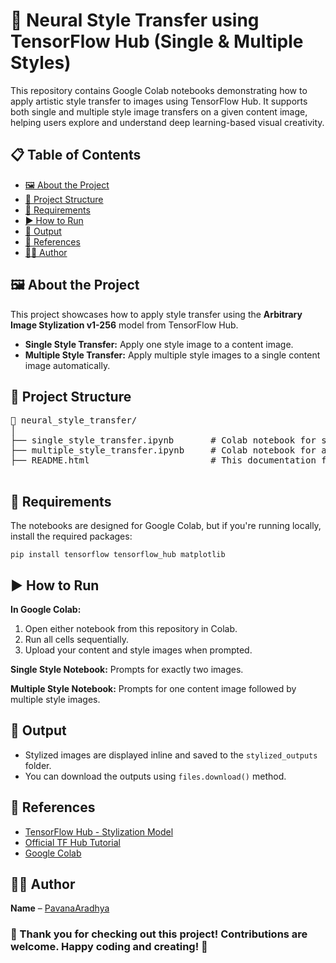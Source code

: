 <!DOCTYPE html>
<html lang="en">
<head>
    <meta charset="UTF-8">
    <meta name="viewport" content="width=device-width, initial-scale=1.0">
    <title>Neural Style Transfer</title>
</head>
<body>
    <h1>🎨 Neural Style Transfer using TensorFlow Hub (Single & Multiple Styles)</h1>
    <p>This repository contains Google Colab notebooks demonstrating how to apply artistic style transfer to images using TensorFlow Hub. It supports both single and multiple style image transfers on a given content image, helping users explore and understand deep learning-based visual creativity.</p>

  <h2>📋 Table of Contents</h2>
    <ul>
        <li><a href="#about">🖼️ About the Project</a></li>
        <li><a href="#structure">📂 Project Structure</a></li>
        <li><a href="#requirements">🔧 Requirements</a></li>
        <li><a href="#usage">▶️ How to Run</a></li>
        <li><a href="#output">💾 Output</a></li>
        <li><a href="#references">🔗 References</a></li>
        <li><a href="#author">🧑‍💻 Author</a></li>
    </ul>

   <h2 id="about">🖼️ About the Project</h2>
    <p>This project showcases how to apply style transfer using the <strong>Arbitrary Image Stylization v1-256</strong> model from TensorFlow Hub.</p>
    <ul>
        <li><strong>Single Style Transfer:</strong> Apply one style image to a content image.</li>
        <li><strong>Multiple Style Transfer:</strong> Apply multiple style images to a single content image automatically.</li>
    </ul>

   <h2 id="structure">📂 Project Structure</h2>
    <pre>
📁 neural_style_transfer/
│
├── single_style_transfer.ipynb       # Colab notebook for single style transfer
├── multiple_style_transfer.ipynb     # Colab notebook for applying multiple styles
├── README.html                       # This documentation file
    </pre>

   <h2 id="requirements">🔧 Requirements</h2>
    <p>The notebooks are designed for Google Colab, but if you're running locally, install the required packages:</p>
    <pre><code>pip install tensorflow tensorflow_hub matplotlib</code></pre>

  <h2 id="usage">▶️ How to Run</h2>
    <p><strong>In Google Colab:</strong></p>
    <ol>
        <li>Open either notebook from this repository in Colab.</li>
        <li>Run all cells sequentially.</li>
        <li>Upload your content and style images when prompted.</li>
    </ol>
    <p><strong>Single Style Notebook:</strong> Prompts for exactly two images.</p>
    <p><strong>Multiple Style Notebook:</strong> Prompts for one content image followed by multiple style images.</p>

  <h2 id="output">💾 Output</h2>
    <ul>
        <li>Stylized images are displayed inline and saved to the <code>stylized_outputs</code> folder.</li>
        <li>You can download the outputs using <code>files.download()</code> method.</li>
    </ul>

  <h2 id="references">🔗 References</h2>
    <ul>
        <li><a href="https://tfhub.dev/google/magenta/arbitrary-image-stylization-v1-256/2" target="_blank">TensorFlow Hub - Stylization Model</a></li>
        <li><a href="https://www.tensorflow.org/hub/tutorials/tf_hub_generative_image_stylization" target="_blank">Official TF Hub Tutorial</a></li>
        <li><a href="https://colab.research.google.com/" target="_blank">Google Colab</a></li>
    </ul>

  <h2 id="author">🧑‍💻 Author</h2>
    <p><strong>Name</strong> – <a href="https://github.com/PavanaAradhya" target="_blank">PavanaAradhya</a></p>

  <h3 id="Thank You">🌟 Thank you for checking out this project! Contributions are welcome. Happy coding and creating! 🌟</h3>

</body>
</html>
